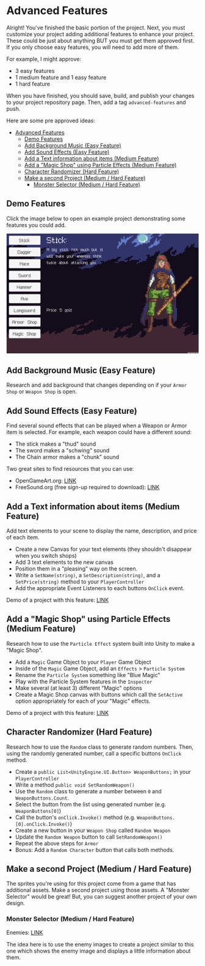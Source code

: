 # Advanced Features

Alright! You've finished the basic portion of the project. Next, you must
customize your project adding additional features to enhance your project. These
could be just about anything BUT you must get them approved first. If you only
choose easy features, you will need to add more of them.

For example, I might approve:

* 3 easy features
* 1 medium feature and 1 easy feature
* 1 hard feature

When you have finished, you should save, build, and publish your changes to your project repository page. Then, add a tag `advanced-features` and push.

Here are some pre approved ideas:

- [Advanced Features](#advanced-features)
  - [Demo Features](#demo-features)
  - [Add Background Music (Easy Feature)](#add-background-music-easy-feature)
  - [Add Sound Effects (Easy Feature)](#add-sound-effects-easy-feature)
  - [Add a Text information about items (Medium Feature)](#add-a-text-information-about-items-medium-feature)
  - [Add a "Magic Shop" using Particle Effects (Medium Feature)](#add-a-magic-shop-using-particle-effects-medium-feature)
  - [Character Randomizer (Hard Feature)](#character-randomizer-hard-feature)
  - [Make a second Project (Medium / Hard Feature)](#make-a-second-project-medium--hard-feature)
    - [Monster Selector (Medium / Hard Feature)](#monster-selector-medium--hard-feature)

## Demo Features

Click the image below to open an example project demonstrating some features you could add.

<a href="https://jcollard.github.io/CharacterCreatorDemo/" target="_blank"><img src="images/demo.png"></a>

## Add Background Music (Easy Feature)

Research and add background that changes depending on if your `Armor Shop` or
`Weapon Shop` is open.

## Add Sound Effects (Easy Feature)

Find several sound effects that can be played when a Weapon or Armor item is
selected. For example, each weapon could have a different sound: 

* The stick makes a "thud" sound
* The sword makes a "schwing" sound
* The Chain armor makes a "chunk" sound

Two great sites to find resources that you can use:

* OpenGameArt.org: [LINK](https://opengameart.org/)
* FreeSound.org (free sign-up required to download): [LINK](http://www.freesound.org/)

## Add a Text information about items (Medium Feature)

Add text elements to your scene to display the name, description, and price of
each item.

* Create a new Canvas for your text elements (they shouldn't disappear when you
  switch shops)
* Add 3 text elements to the new canvas
* Position them in a "pleasing" way on the screen.
* Write a `SetName(string)`, a `SetDescription(string)`, and a
  `SetPrice(string)` method to your `PlayerController`
* Add the appropriate Event Listeners to each buttons `OnClick` event.

Demo of a project with this feature: [LINK](https://jcollard.github.io/CharacterCreatorDemo/)

## Add a "Magic Shop" using Particle Effects (Medium Feature)

Research how to use the `Particle Effect` system built into Unity to make a
"Magic Shop".

* Add a `Magic` Game Object to your `Player` Game Object
* Inside of the `Magic` Game Object, add an `Effects` > `Particle System`
* Rename the `Particle System` something like "Blue Magic"
* Play with the Particle System features in the `Inspector`
* Make several (at least 3) different "Magic" options
* Create a Magic Shop canvas with buttons which call the `SetActive` option
  appropriately for each of your "Magic" effects.

Demo of a project with this feature: [LINK](https://jcollard.github.io/CharacterCreatorDemo/)

## Character Randomizer (Hard Feature)

Research how to use the `Random` class to generate random numbers. Then, using
the randomly generated number, call a specific buttons `OnClick` method.

* Create a `public List<UnityEngine.UI.Button> WeaponButtons;` in your
  `PlayerController`
* Write a method `public void SetRandomWeapon()`
* Use the `Random` class to generate a number between `0` and
  `WeaponButtons.Count`.
* Select the button from the list using generated number (e.g.
  `WeaponButtons[0]`)
* Call the button's `onClick.Invoke()` method (e.g.
  `WeaponButtons.[0].onClick.Invoke()`)
* Create a new button in your `Weapon Shop` called `Random Weapon`
* Update the `Random Weapon` button to call `SetRandomWeapon()`
* Repeat the above steps for `Armor`
* Bonus: Add a `Random Character` button that calls both methods.

## Make a second Project (Medium / Hard Feature)

The sprites you're using for this project come from a game that has additional
assets. Make a second project using those assets. A "Monster Selector" would be
great! But, you can suggest another project of your own design.

### Monster Selector (Medium / Hard Feature)

Enemies: [LINK](Files/enemies.zip)

The idea here is to use the enemy images to create a project similar to this one
which shows the enemy image and displays a little information about them.